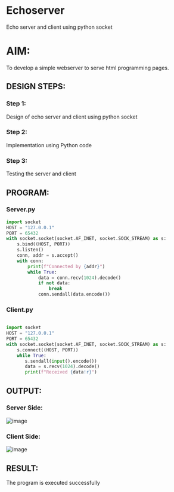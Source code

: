 # Echoserver
Echo server and client using python socket

# AIM:

To develop a simple webserver to serve html programming pages.

## DESIGN STEPS:

### Step 1:

Design of echo server and client using python socket

### Step 2:

Implementation using Python code

### Step 3:

Testing the server and client 

## PROGRAM:
### Server.py
```python
import socket
HOST = "127.0.0.1" 
PORT = 65432 
with socket.socket(socket.AF_INET, socket.SOCK_STREAM) as s:
    s.bind((HOST, PORT))
    s.listen()
    conn, addr = s.accept()
    with conn:
        print(f"Connected by {addr}")
        while True:
            data = conn.recv(1024).decode()
            if not data:
                break
            conn.sendall(data.encode())

```

### Client.py
```python
   
import socket
HOST = "127.0.0.1" 
PORT = 65432 
with socket.socket(socket.AF_INET, socket.SOCK_STREAM) as s:
    s.connect((HOST, PORT))
    while True:
       s.sendall(input().encode()) 
       data = s.recv(1024).decode()
       print(f"Received {data!r}")

```
## OUTPUT:
### Server Side:
![image](https://github.com/Safeeq-Fazil/Echoserver/assets/118680361/164e3b64-d410-446f-870a-b4fd62ae685a)



### Client Side:
![image](https://github.com/Safeeq-Fazil/Echoserver/assets/118680361/79688d9d-ee59-49d5-a8ac-4a66d2ecd624)


## RESULT:
The program is executed successfully
